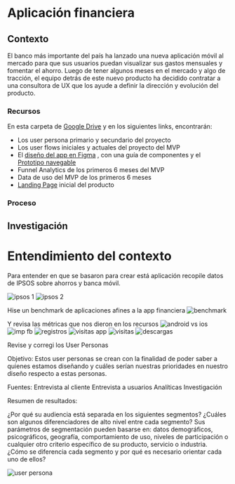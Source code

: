 # Aplicación financiera

## Contexto

El banco más importante del país ha lanzado una nueva aplicación móvil al
mercado para que sus usuarios puedan visualizar sus gastos mensuales y fomentar
el ahorro. Luego de tener algunos meses en el mercado y algo de tracción, el
equipo detrás de este nuevo producto ha decidido contratar a una
consultora de UX que los ayude a definir la dirección y evolución del
producto.

### Recursos

En esta carpeta de [Google Drive](http://bit.ly/uxd-reto-2) y en los siguientes
links, encontrarán:

- Los user persona primario y secundario del proyecto
- Los user flows iniciales y actuales del proyecto del MVP
- El [diseño del app en Figma](https://www.figma.com/file/Gr5GEIRrjF9eIplIeEHUSJNt/proyecto-2-banca?node-id=0%3A477)
  , con una guía de componentes y el [Prototipo navegable](https://marvelapp.com/e9h245e)
- Funnel Analytics de los primeros 6 meses del MVP
- Data de uso del MVP de los primeros 6 meses
- [Landing Page](http://tus-finanzas.pagedemo.co) inicial del producto

### Proceso

## Investigación

# Entendimiento del contexto
 Para entender en que se basaron para crear está aplicación recopile datos de IPSOS sobre ahorros y banca móvil.
 
 ![ipsos 1](https://user-images.githubusercontent.com/38984233/48084339-6a1ea400-e1c5-11e8-8a79-28fadb713eda.png)
 ![ipsos 2](https://user-images.githubusercontent.com/38984233/48084358-7efb3780-e1c5-11e8-94ac-804f4c072432.png)
 
 Hise un benchmark de aplicaciones afines a la app financiera 
 ![benchmark](https://user-images.githubusercontent.com/38984233/48084412-a18d5080-e1c5-11e8-8e90-3448931a3e17.png)
 
 Y revisa las métricas que nos dieron en los recursos
  ![android vs ios](https://user-images.githubusercontent.com/38984233/48084550-09439b80-e1c6-11e8-8414-bc2706a01573.PNG)
  ![imp fb](https://user-images.githubusercontent.com/38984233/48084714-748d6d80-e1c6-11e8-875a-a0b395356184.PNG)
  ![registros](https://user-images.githubusercontent.com/38984233/48084717-77885e00-e1c6-11e8-9b52-8b39ad3f4230.PNG)
  ![visitas app](https://user-images.githubusercontent.com/38984233/48084719-78b98b00-e1c6-11e8-940f-18a3473560e4.PNG)
  ![visitas](https://user-images.githubusercontent.com/38984233/48084723-7a834e80-e1c6-11e8-8222-283b3b94a863.PNG)
  ![descargas](https://user-images.githubusercontent.com/38984233/48084728-7ce5a880-e1c6-11e8-9cbe-e6c40aa6d535.PNG)
  
Revise y corregi los User Personas

Objetivo: Estos user personas se crean con la finalidad de poder saber a quienes estamos diseñando y cuáles serían nuestras prioridades en nuestro diseño respecto a estas personas.

Fuentes:
Entrevista al cliente
Entrevista a usuarios
Analíticas
Investigación

Resumen de resultados:

¿Por qué su audiencia está separada en los siguientes segmentos? ¿Cuáles son algunos diferenciadores de alto nivel entre cada segmento? Sus parámetros de segmentación pueden basarse en: datos demográficos, psicográficos, geografía, comportamiento de uso, niveles de participación o cualquier otro criterio específico de su producto, servicio o industria. ¿Cómo se diferencia cada segmento y por qué es necesario orientar cada uno de ellos?

 ![user persona](https://user-images.githubusercontent.com/38984233/48101708-ffd22780-e1f5-11e8-9253-3cd38814c25f.PNG)
